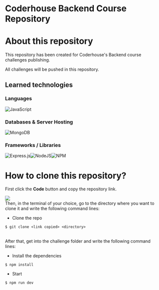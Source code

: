 # Coderhouse Backend Course Repository
# About this repository
This repository has been created for Coderhouse's Backend course challenges publishing.

All challenges will be pushed in this repository.
## Learned technologies

### Languages
![JavaScript](https://img.shields.io/badge/javascript-%23323330.svg?style=for-the-badge&logo=javascript&logoColor=%23F7DF1E)
### Databases & Server Hosting
![MongoDB](https://img.shields.io/badge/MongoDB-%234ea94b.svg?style=for-the-badge&logo=mongodb&logoColor=white)

### Frameworks / Libraries
![Express.js](https://img.shields.io/badge/express.js-%23404d59.svg?style=for-the-badge&logo=express&logoColor=%2361DAFB)![NodeJS](https://img.shields.io/badge/node.js-6DA55F?style=for-the-badge&logo=node.js&logoColor=white)![NPM](https://img.shields.io/badge/NPM-%23000000.svg?style=for-the-badge&logo=npm&logoColor=white)
# How to clone this repository?
First click the <b>Code</b> button and copy the repository link.

<img src="https://res.cloudinary.com/dveku4pvl/image/upload/v1675827991/WhatsApp_Image_2023-02-08_at_00.46.21_lm6hjs.jpg">

<br>
Then, in the terminal of your choice, go to the directory where you want to clone it and write the following command lines:

<br>

- Clone the repo
```
$ git clone <link copied> <directory>
```
<br>
After that, get into the challenge folder and write the following command lines:

<br>

- Install the dependencies
```
$ npm install
```

- Start
```
$ npm run dev
```
